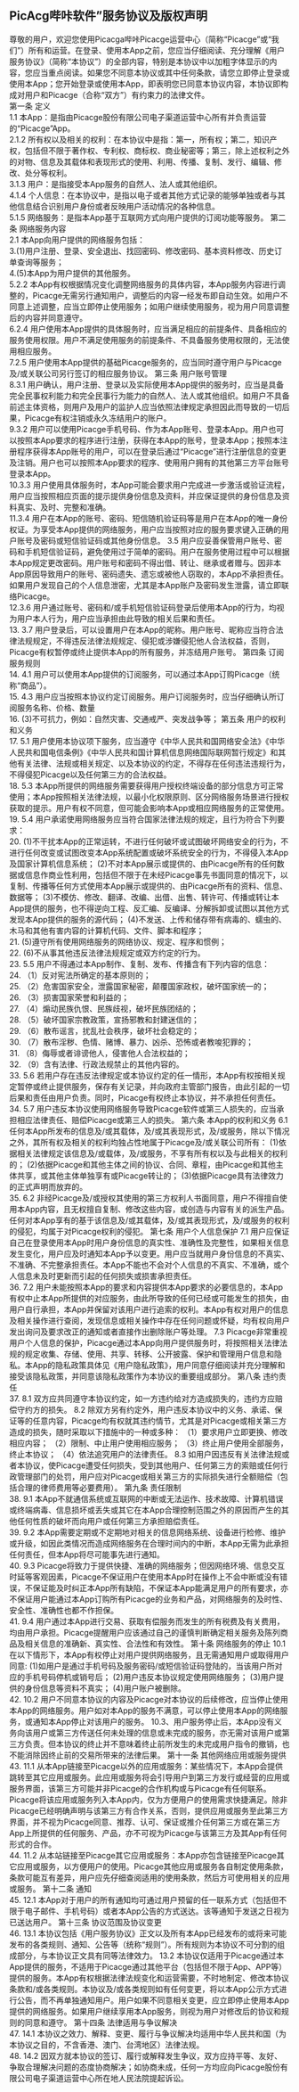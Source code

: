 
   ## PicAcg哔咔软件”服务协议及版权声明
   尊敬的用户，欢迎您使用Picacga哔咔Picacge运营中心（简称“Picacge”或“我们”）所有和运营。在登录、使用本App之前，您应当仔细阅读、充分理解《用户服务协议》（简称“本协议”）的全部内容，特别是本协议中以加粗字体显示的内容，您应当重点阅读。如果您不同意本协议或其中任何条款，请您立即停止登录或使用本App；您开始登录或使用本App，即表明您已同意本协议内容，本协议即构成对用户和Picacge（合称“双方”）有约束力的法律文件。      
   第一条 定义       
   1.1 本App：是指由Picacge股份有限公司电子渠道运营中心所有并负责运营的“Picacge”App。       
   2.1.2 所有权以及相关的权利：在本协议中是指：第一，所有权；第二，知识产权，包括但不限于著作权、专利权、商标权、商业秘密等；第三，除上述权利之外的对物、信息及其载体和表现形式的使用、利用、传播、复制、发行、编辑、修改、处分等权利。       
   3.1.3 用户：是指接受本App服务的自然人、法人或其他组织。       
   4.1.4 个人信息：在本协议中，是指以电子或者其他方式记录的能够单独或者与其他信息结合识别用户身份或者反映用户活动情况的各种信息。       
   5.1.5 网络服务：是指本App基于互联网方式向用户提供的订阅功能等服务。       第二条 网络服务内容       
   2.1 本App向用户提供的网络服务包括：       
   3.(1)用户注册、登录、安全退出、找回密码、修改密码、基本资料修改、历史订单查询等服务；        
   4.(5)本App为用户提供的其他服务。       
   5.2.2 本App有权根据情况变化调整网络服务的具体内容，本App服务内容进行调整的，Picacge无需另行通知用户，调整后的内容一经发布即自动生效。如用户不同意上述调整，应当立即停止使用服务；如用户继续使用服务，视为用户同意调整后的内容并同意遵守。       
   6.2.4 用户使用本App提供的具体服务时，应当满足相应的前提条件、具备相应的服务使用权限。用户不满足使用服务的前提条件、不具备服务使用权限的，无法使用相应服务。       
   7.2.5 用户使用本App提供的基础Picacge服务的，应当同时遵守用户与Picacge及/或关联公司另行签订的相应服务协议。       第三条 用户账号管理       
   8.3.1 用户确认，用户注册、登录以及实际使用本App提供的服务时，应当是具备完全民事权利能力和完全民事行为能力的自然人、法人或其他组织。如用户不具备前述主体资格，则用户及用户的监护人应当依照法律规定承担因此而导致的一切后果，Picacge有权注销或永久冻结用户的账户。       
   9.3.2 用户可以使用Picacge手机号码、作为本App账号、登录本App。用户也可以按照本App要求的程序进行注册，获得在本App的账号，登录本App；按照本注册程序获得本App账号的用户，可以在登录后通过“Picacge”进行注册信息的变更及注销。用户也可以按照本App要求的程序、使用用户拥有的其他第三方平台账号登录本App。       
   10.3.3 用户使用具体服务时，本App可能会要求用户完成进一步激活或验证流程，用户应当按照相应页面的提示提供身份信息及资料，并应保证提供的身份信息及资料真实、及时、完整和准确。       
   11.3.4 用户在本App的账号、密码、短信随机验证码等是用户在本App的唯一身份权证。为享受本App提供的网络服务，用户应当按照对应的服务要求键入正确的用户账号及密码或短信验证码或其他身份信息。       3.5 用户应妥善保管用户账号、密码和手机短信验证码，避免使用过于简单的密码。用户在服务使用过程中可以根据本App规定更改密码。用户账号和密码不得出借、转让、继承或者赠与。因非本App原因导致用户的账号、密码遗失、遗忘或被他人窃取的，本App不承担责任。如果用户发现自己的个人信息泄密，尤其是本App账户及密码发生泄露，请立即联络Picacge。       
   12.3.6 用户通过账号、密码和/或手机短信验证码登录后使用本App的行为，均视为用户本人行为，用户应当承担由此导致的相关后果和责任。      
   13. 3.7 用户登录后，可以设置用户在本App的昵称。用户账号、昵称应当符合法律法规规定，不得违反法律法规规定、侵犯或涉嫌侵犯他人合法权益，否则，Picacge有权暂停或终止提供本App的所有服务，并冻结用户账号。       第四条 订阅服务规则       
   14. 4.1 用户可以使用本App提供的订阅服务，可以通过本App订购Picacge（统称“商品”）。          
   15. 4.3 用户应当按照本协议约定订阅服务。用户订阅服务时，应当仔细确认所订阅服务名称、价格、数量          
   16. (3)不可抗力，例如：自然灾害、交通戒严、突发战争等；          第五条 用户的权利和义务       
   17. 5.1 用户使用本协议项下服务，应当遵守《中华人民共和国网络安全法》《中华人民共和国电信条例》《中华人民共和国计算机信息网络国际联网暂行规定》和其他有关法律、法规或相关规定、以及本协议的约定，不得存在任何违法违规行为，不得侵犯Picacge以及任何第三方的合法权益。          
   18. 5.3 本App所提供的网络服务需要获得用户授权终端设备的部分信息方可正常使用；本App按照相关法律法规，以最小化权限原则、区分网络服务场景进行授权获取的提示。用户有权不同意，但可能会影响本App或相应网络服务的正常使用。       
   19. 5.4 用户承诺使用网络服务应当符合国家法律法规的规定，且行为符合下列要求：       
   20. (1)不干扰本App的正常运转，不进行任何破坏或试图破坏网络安全的行为，不进行任何改变或试图改变本App系统配置或破坏系统安全的行为，不得侵入本App及国家计算机信息系统；       (2)不对本App展示或提供的、由Picacge所有的任何数据或信息作商业性利用，包括但不限于在未经Picacge事先书面同意的情况下，以复制、传播等任何方式使用本App展示或提供的、由Picacge所有的资料、信息、数据等；       (3)不模仿、修改、翻译、改编、出借、出售、转许可、传播或转让本App提供的服务，也不得逆向工程、反汇编、反编译、分解拆卸或试图以其他方式发现本App提供的服务的源代码；       (4)不发送、上传和储存带有病毒的、蠕虫的、木马和其他有害内容的计算机代码、文件、脚本和程序；       
   21. (5)遵守所有使用网络服务的网络协议、规定、程序和惯例；       
   22. (6)不从事其他违反法律法规规定或双方约定的行为。       
   23. 5.5 用户不得通过本App制作、复制、发布、传播含有下列内容的信息：       
   24. （1）反对宪法所确定的基本原则的；       
   25. （2）危害国家安全，泄露国家秘密，颠覆国家政权，破坏国家统一的；       
   26. （3）损害国家荣誉和利益的；       
   27. （4）煽动民族仇恨、民族歧视，破坏民族团结的；       
   28. （5）破坏国家宗教政策，宣扬邪教和封建迷信的；       
   29. （6）散布谣言，扰乱社会秩序，破坏社会稳定的；       
   30. （7）散布淫秽、色情、赌博、暴力、凶杀、恐怖或者教唆犯罪的；       
   31. （8）侮辱或者诽谤他人，侵害他人合法权益的；       
   32. （9）含有法律、行政法规禁止的其他内容的。      
   33.  5.6 若用户存在违反法律规定或本协议约定的任一情形，本App有权按相关规定暂停或终止提供服务，保存有关记录，并向政府主管部门报告，由此引起的一切后果和责任由用户负责。同时，Picacge有权终止本协议，并不承担任何责任。      
   34.   5.7 用户违反本协议使用网络服务导致Picacge软件或第三人损失的，应当承担相应法律责任、赔偿Picacge或第三人的损失。       第六条 本App的权利和义务       6.1 任何本App所发布的信息及/或其载体，及/或其表现形式，及/或服务，除以下情况之外，其所有权及相关的权利均独占性地属于Picacge及/或关联公司所有：       (1)依据相关法律规定该信息及/或载体，及/或服务，不享有所有权以及与此相关的权利的；       (2)依据Picacge和其他主体之间的协议、合同、章程，由Picacge和其他主体共享，或其他主体单独享有或Picacge转让的；       (3)依据Picacge具有法律效力的正式声明而放弃的。       
   35.   6.2 非经Picacge及/或授权其使用的第三方权利人书面同意，用户不得擅自使用本App内容，且无权擅自复制、修改这些内容，或创造与内容有关的派生产品。任何对本App享有的基于该信息及/或其载体，及/或其表现形式，及/或服务的权利的侵犯，均属于对Picacge权利的侵犯。       第七条 用户个人信息保护       7.1 用户应保证自己在登录使用本App时用户身份信息的真实性、准确性及完整性，如果相关信息发生变化，用户应及时通知本App予以变更。用户应当就用户身份信息的不真实、不准确、不完整承担责任。本App不能也不会对个人信息的不真实、不准确，或个人信息未及时更新而引起的任何损失或损害承担责任。       
   36.   7.2 用户未能按照本App的要求和内容提供本App要求的必要信息的，本App有权中止本App所提供的对应服务，由此所导致的任何已经或可能发生的损失，由用户自行承担，本App并保留对该用户进行追索的权利。本App有权对用户的信息及相关操作进行查阅，发现信息或相关操作中存在任何问题或怀疑，均有权向用户发出询问及要求改正的通知或者直接作出删除账户等处理。       7.3 Picacge非常重视用户个人信息的保护，Picacge通过本App向用户提供服务时，将按照相关法律法规的规定收集、存储、使用、共享、转移、公开披露、保护和管理用户信息和隐私。本App的隐私政策具体见《用户隐私政策》，用户同意仔细阅读并充分理解和接受该隐私政策，并同意该隐私政策作为本协议的重要组成部分。       第八条 违约责任       
   37.   8.1 双方应共同遵守本协议约定，如一方违约给对方造成损失的，违约方应赔偿守约方的损失。       8.2 除双方另有约定外，用户违反本协议中的义务、承诺、保证等的任意内容，Picacge均有权就其违约情节，尤其是对Picacge或相关第三方造成的损失，随时采取以下措施中的一种或多种：       （1）要求用户立即更换、修改相应内容；       （2）限制、中止用户使用相应服务；       （3）终止用户使用全部服务，终止本协议；       （4）依法追究用户的法律责任。       8.3 如用户因违反有关法律法规或者本协议，使Picacge遭受任何损失，受到其他用户、任何第三方的索赔或任何行政管理部门的处罚，用户应对Picacge或相关第三方的实际损失进行全额赔偿（包括合理的律师费用等必要费用）。       第九条 责任限制       
   38.   9.1 本App不就通信系统或互联网的中断或无法运作、技术故障、计算机错误或终端病毒、信息损坏或丢失或其它在本App合理控制范围之外的原因而产生的其他任何性质的破坏而向用户或任何第三方承担赔偿责任。       
   39.   9.2 本App需要定期或不定期地对相关的信息网络系统、设备进行检修、维护或升级，如因此类情况而造成网络服务在合理时间内的中断，本App无需为此承担任何责任，但本App将尽可能事先进行通知。       
   40.   9.3 Picacge将致力于提供快捷、准确的网络服务；但因网络环境、信息交互时延等客观因素，Picacge不保证用户在使用本App时在操作上不会中断或没有错误，不保证能及时纠正本App所有缺陷，不保证本App能满足用户的所有要求，亦不保证用户能通过本App订购所有Picacge的业务和产品，对网络服务的及时性、安全性、准确性也都不作担保。       
   41.   9.4 用户通过本App进行交易、获取有偿服务而发生的所有税费及有关费用，均由用户承担。Picacge提醒用户应该通过自己的谨慎判断确定相关服务及陈列商品及相关信息的准确新、真实性、合法性和有效性。       第十条 网络服务的停止       10.1 在以下情形下，本App有权停止对用户提供网络服务，且无需通知用户或取得用户同意:       (1)如用户是通过手机号码及服务密码/或短信验证码登陆的，当该用户所对应的手机号码停机或销号后；       (2)用户违反本协议规定使用网络服务；       (3)用户提供的身份信息等资料不真实；       (4)用户账户被删除。       
   42.   10.2 用户不同意本协议的内容及Picacge对本协议的后续修改，应当停止使用本App的网络服务。用户如对本App的服务不满意，可以停止使用本App的网络服务，或通知本App停止对该用户的服务。       10.3、用户服务停止后，本App没有义务向该用户或第三方传送任何未处理的信息或未完成的服务，亦无需对该用户或第三方负责。但本协议的终止并不意味着终止前所发生的未完成用户指令的撤销，也不能消除因终止前的交易所带来的法律后果。       第十一条 其他网络应用或服务提供       
   43.   11.1 从本App链接至Picacge以外的应用或服务：某些情况下，本App会提供跳转至其它应用或服务。此应用或服务将会引导用户到第三方发行或经营的应用或服务界面，该第三方可能并非Picacge的合作机构或与Picacge有任何联系。Picacge将该应用或服务列入本App内，仅为方便用户的使用需求快捷满足。除非Picacge已经明确声明与该第三方有合作关系，否则，提供应用或服务至此第三方界面，并不视为Picacge同意、推荐、认可、保证或推介任何第三方或在第三方App上所提供的任何服务、产品，亦不可视为Picacge与该第三方及其App有任何形式的合作。       
   44.   11.2 从本站链接至Picacge其它应用或服务：本App亦包含链接至Picacge其它应用或服务，以方便用户的使用。Picacge其他应用或服务各自制定使用条款，条款可能互有差异，用户应先仔细查阅适用的使用条款，然后方可使用相关的应用或服务。       第十二条 通知       
   45.   12.1 本App对于用户的所有通知均可通过用户预留的任一联系方式（包括但不限于电子邮件、手机号码）或者本App公告的方式送达。该等通知于发送之日视为已送达用户。       第十三条 协议范围及协议变更       
   46.   13.1 本协议包括《用户服务协议》正文以及所有本App已经发布的或将来可能发布的各类规则、通知、公告等（统称“规则”）。所有规则为本协议不可分割的组成部分，与本协议正文具有同等法律效力。       13.2 本协议仅适用于Picacge通过本App提供的服务，不适用于Picacge通过其他平台（包括但不限于App、APP等）提供的服务。本App有权根据法律法规变化和运营需要，不时地制定、修改本协议条款和/或各类规则。本协议及/或各类规则如有任何变更，将以本App公示方式进行公告，而不再单独通知用户。用户如果不同意相关变更，应立即停止使用本App提供的网络服务。如果用户继续享用本App服务，则视为用户对修改后的协议和规则的同意和遵守。       第十四条 法律适用与争议解决       
   47.   14.1 本协议之效力、解释、变更、履行与争议解决均适用中华人民共和国（为本协议之目的，不含香港、澳门、台湾地区）法律法规。       
   48.   14.2 因双方就本协议的签订、履行或解释发生争议，双方应持平等、友好、争取合理解决问题的态度协商解决；如协商未成，任何一方均应向Picacge股份有限公司电子渠道运营中心所在地人民法院提起诉讼。
